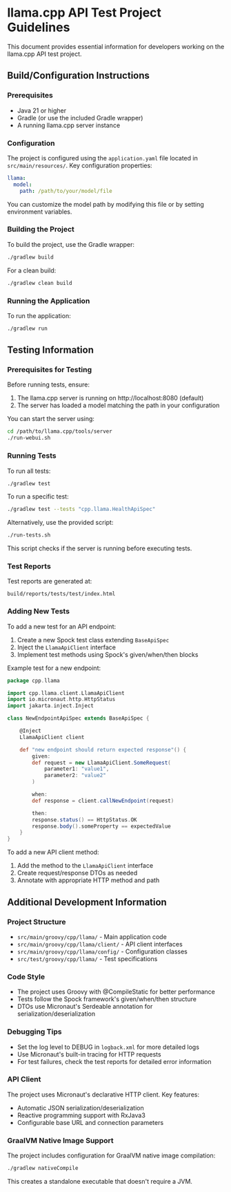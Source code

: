 # llama.cpp API Test Project Guidelines

This document provides essential information for developers working on the llama.cpp API test project.

## Build/Configuration Instructions

### Prerequisites
- Java 21 or higher
- Gradle (or use the included Gradle wrapper)
- A running llama.cpp server instance

### Configuration
The project is configured using the `application.yaml` file located in `src/main/resources/`. Key configuration properties:

```yaml
llama:
  model:
    path: /path/to/your/model/file
```

You can customize the model path by modifying this file or by setting environment variables.

### Building the Project
To build the project, use the Gradle wrapper:

```bash
./gradlew build
```

For a clean build:

```bash
./gradlew clean build
```

### Running the Application
To run the application:

```bash
./gradlew run
```

## Testing Information

### Prerequisites for Testing
Before running tests, ensure:
1. The llama.cpp server is running on http://localhost:8080 (default)
2. The server has loaded a model matching the path in your configuration

You can start the server using:
```bash
cd /path/to/llama.cpp/tools/server
./run-webui.sh
```

### Running Tests
To run all tests:

```bash
./gradlew test
```

To run a specific test:

```bash
./gradlew test --tests "cpp.llama.HealthApiSpec"
```

Alternatively, use the provided script:

```bash
./run-tests.sh
```

This script checks if the server is running before executing tests.

### Test Reports
Test reports are generated at:
```
build/reports/tests/test/index.html
```

### Adding New Tests

To add a new test for an API endpoint:

1. Create a new Spock test class extending `BaseApiSpec`
2. Inject the `LlamaApiClient` interface
3. Implement test methods using Spock's given/when/then blocks

Example test for a new endpoint:

```groovy
package cpp.llama

import cpp.llama.client.LlamaApiClient
import io.micronaut.http.HttpStatus
import jakarta.inject.Inject

class NewEndpointApiSpec extends BaseApiSpec {

    @Inject
    LlamaApiClient client

    def "new endpoint should return expected response"() {
        given:
        def request = new LlamaApiClient.SomeRequest(
            parameter1: "value1",
            parameter2: "value2"
        )

        when:
        def response = client.callNewEndpoint(request)

        then:
        response.status() == HttpStatus.OK
        response.body().someProperty == expectedValue
    }
}
```

To add a new API client method:

1. Add the method to the `LlamaApiClient` interface
2. Create request/response DTOs as needed
3. Annotate with appropriate HTTP method and path

## Additional Development Information

### Project Structure
- `src/main/groovy/cpp/llama/` - Main application code
- `src/main/groovy/cpp/llama/client/` - API client interfaces
- `src/main/groovy/cpp/llama/config/` - Configuration classes
- `src/test/groovy/cpp/llama/` - Test specifications

### Code Style
- The project uses Groovy with @CompileStatic for better performance
- Tests follow the Spock framework's given/when/then structure
- DTOs use Micronaut's Serdeable annotation for serialization/deserialization

### Debugging Tips
- Set the log level to DEBUG in `logback.xml` for more detailed logs
- Use Micronaut's built-in tracing for HTTP requests
- For test failures, check the test reports for detailed error information

### API Client
The project uses Micronaut's declarative HTTP client. Key features:
- Automatic JSON serialization/deserialization
- Reactive programming support with RxJava3
- Configurable base URL and connection parameters

### GraalVM Native Image Support
The project includes configuration for GraalVM native image compilation:

```bash
./gradlew nativeCompile
```

This creates a standalone executable that doesn't require a JVM.
